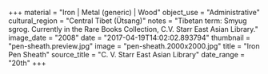 +++
material = "Iron | Metal (generic) | Wood"
object_use = "Administrative"
cultural_region = "Central Tibet (Ütsang)"
notes = "Tibetan term: Smyug sgrog. Currently in the Rare Books Collection, C.V. Starr East Asian Library."
image_date = "2008"
date = "2017-04-19T14:02:02.893794"
thumbnail = "pen-sheath.preview.jpg"
image = "pen-sheath.2000x2000.jpg"
title = "Iron Pen Sheath"
source_title = "C. V. Starr East Asian Library"
date_range = "20th"
+++

